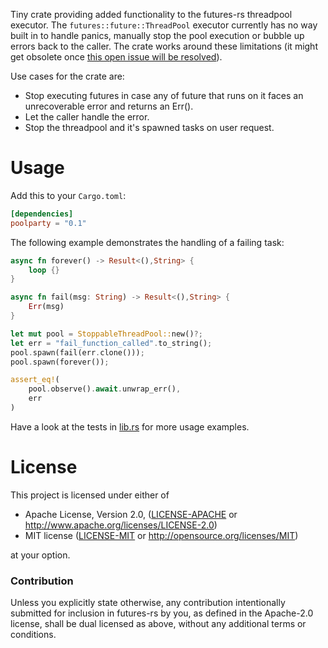 Tiny crate providing added functionality to the futures-rs threadpool executor.
The `futures::future::ThreadPool` executor currently has no way built in to handle panics, manually stop the pool execution or bubble up errors back to the caller.
The crate works around these limitations (it might get obsolete once [this open issue will be resolved](https://github.com/rust-lang/futures-rs/issues/1468)).

Use cases for the crate are:

* Stop executing futures in case any of future that runs on it faces an unrecoverable error and returns an Err().
* Let the caller handle the error.
* Stop the threadpool and it's spawned tasks on user request.

# Usage

Add this to your `Cargo.toml`:

```toml
[dependencies]
poolparty = "0.1"
```

The following example demonstrates the handling of a failing task:
```rust
async fn forever() -> Result<(),String> {
    loop {}
}

async fn fail(msg: String) -> Result<(),String> {
    Err(msg)
}

let mut pool = StoppableThreadPool::new()?;
let err = "fail_function_called".to_string();
pool.spawn(fail(err.clone()));
pool.spawn(forever());

assert_eq!(
    pool.observe().await.unwrap_err(),
    err
)
```

Have a look at the tests in [lib.rs](https://raw.githubusercontent.com/xermicus/poolparty/master/src/lib.rs) for more usage examples.

# License

This project is licensed under either of

 * Apache License, Version 2.0, ([LICENSE-APACHE](LICENSE-APACHE) or
   http://www.apache.org/licenses/LICENSE-2.0)
 * MIT license ([LICENSE-MIT](LICENSE-MIT) or
   http://opensource.org/licenses/MIT)

at your option.

### Contribution

Unless you explicitly state otherwise, any contribution intentionally submitted
for inclusion in futures-rs by you, as defined in the Apache-2.0 license, shall be
dual licensed as above, without any additional terms or conditions.
